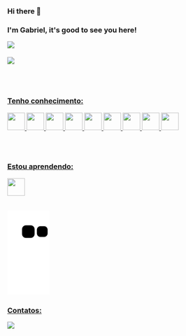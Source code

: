 ### Hi there 👋

### I'm Gabriel, it's good to see you here!

<div>
  <a href="https://github.com/seu-usuário-aqui">
  <img height="220em" src="https://github-readme-stats.vercel.app/api/top-langs/?username=Gab360riel&layout=compact&langs_count=7&theme=dracula"/>
    <br></br>
  <img height="180em" src="https://github-readme-stats.vercel.app/api?username=Gab360riel&show_icons=true&theme=dracula&include_all_commits=true&count_private=true"/>
  
  <br></br>
  ### Tenho conhecimento:
   <img src="https://cdn.jsdelivr.net/gh/devicons/devicon/icons/nodejs/nodejs-original.svg" width="40" height="40"/>
   <img src="https://cdn.jsdelivr.net/gh/devicons/devicon/icons/react/react-original.svg" width="40" height="40"/>
   <img src="https://cdn.jsdelivr.net/gh/devicons/devicon/icons/javascript/javascript-original.svg" width="40" height="40"/>
   <img src="https://cdn.jsdelivr.net/gh/devicons/devicon/icons/git/git-original-wordmark.svg" width="40" height="40"/>
   <img src="https://cdn.jsdelivr.net/gh/devicons/devicon/icons/sequelize/sequelize-original-wordmark.svg" width="40" height="40"/>
   <img src="https://cdn.jsdelivr.net/gh/devicons/devicon/icons/postgresql/postgresql-original-wordmark.svg" width="40" height="40"/>
   <img src="https://cdn.jsdelivr.net/gh/devicons/devicon/icons/mongodb/mongodb-original-wordmark.svg" width="40" height="40"/>
   <img src="https://cdn.jsdelivr.net/gh/devicons/devicon/icons/docker/docker-original-wordmark.svg" width="40" height="40"/>
   <img src="https://cdn.jsdelivr.net/gh/devicons/devicon/icons/typescript/typescript-original.svg" width="40" height="40"/>

   <br></br>
  ### Estou aprendendo:
   <img src="https://cdn.jsdelivr.net/gh/devicons/devicon/icons/dart/dart-original-wordmark.svg" width="40" height="40"/>
   <br></br>
</div>

![Snake animation](https://github.com/Gab360riel/Gab360riel/blob/output/github-contribution-grid-snake.svg)

### Contatos:
  <div>
  <a href="https://www.linkedin.com/in/gabriel-deciomo-martins-6468b91b0/" target="_blank"><img src="https://img.shields.io/badge/-LinkedIn-%230077B5?style=for-the-badge&logo=linkedin&logoColor=white" target="_blank"></a>   
  </div>

